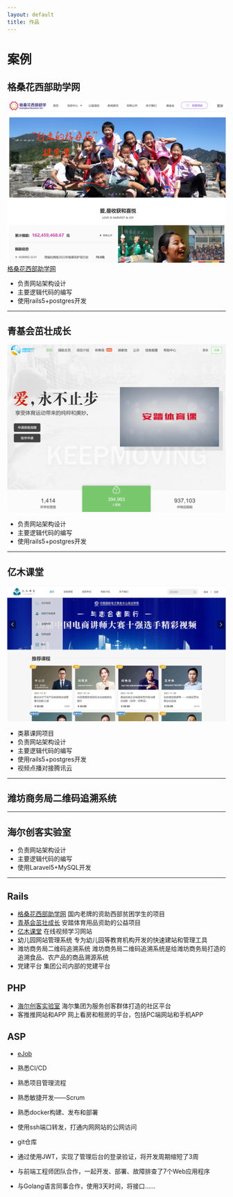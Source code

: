 ```yaml
---
layout: default
title: 作品
---
```

# 案例

## 格桑花西部助学网
![](assets/img/gesanghua.png)
[格桑花西部助学网](http://www.gesanghua.org/)
* 负责网站架构设计
* 主要逻辑代码的编写
* 使用rails5+postgres开发

---

## 青基会茁壮成长
![](assets/img/anta.png)
* 负责网站架构设计
* 主要逻辑代码的编写
* 使用rails5+postgres开发

---

## 亿木课堂
![](assets/img/yi-mooc.png)
* 类慕课网项目
* 负责网站架构设计
* 主要逻辑代码的编写
* 使用rails5+postgres开发
* 视频点播对接腾讯云

---

## 潍坊商务局二维码追溯系统

---

## 海尔创客实验室

* 负责网站架构设计
* 主要逻辑代码的编写
* 使用Laravel5+MySQL开发

---

## Rails
* [格桑花西部助学网](http://www.gesanghua.org/) 国内老牌的资助西部贫困学生的项目
* [青基会茁壮成长](http://zzcz.wikiflyer.cn/) 安踏体育用品资助的公益项目
* [亿木课堂](http://www.ymooc.com.cn/) 在线视频学习网站
* 幼儿园网站管理系统 专为幼儿园等教育机构开发的快速建站和管理工具
* 潍坊商务局二维码追溯系统 潍坊商务局二维码追溯系统是给潍坊商务局打造的追溯食品、农产品的商品溯源系统
* 党建平台 集团公司内部的党建平台

## PHP
* [海尔创客实验室](https://lab.haier.com/) 海尔集团为服务创客群体打造的社区平台
* 客推推网站和APP 网上看房和租房的平台，包括PC端网站和手机APP

## ASP
* [eJob](https://github.com/songjian/ejob)


* 熟悉CI/CD
* 熟悉项目管理流程
* 熟悉敏捷开发——Scrum
* 熟悉docker构建、发布和部署
* 使用ssh端口转发，打通内网网站的公网访问
* git仓库
* 通过使用JWT，实现了管理后台的登录验证，将开发周期缩短了3周
* 与前端工程师团队合作，一起开发、部署、故障排查了7个Web应用程序
* 与Golang语言同事合作，使用3天时间，将接口……